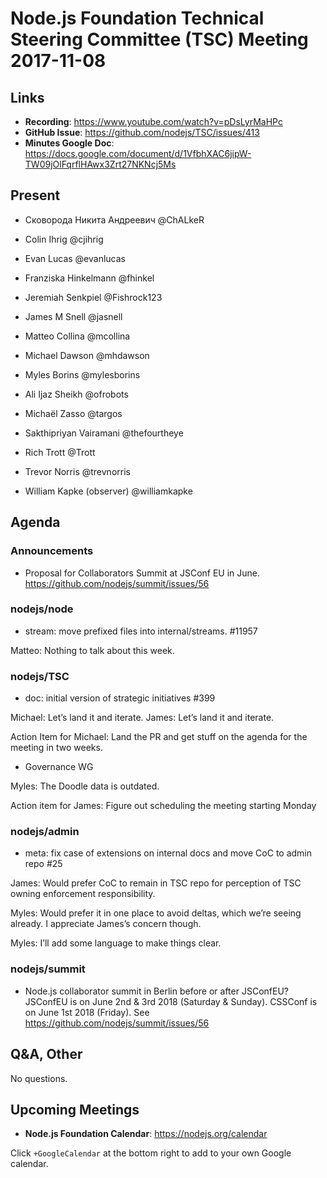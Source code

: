 # Node.js Foundation Technical Steering Committee (TSC) Meeting 2017-11-08

## Links

* **Recording**:  https://www.youtube.com/watch?v=pDsLyrMaHPc
* **GitHub Issue**: https://github.com/nodejs/TSC/issues/413
* **Minutes Google Doc**: https://docs.google.com/document/d/1VfbhXAC6jipW-TW09jOlFqrflHAwx3Zrt27NKNcj5Ms

## Present

* Сковорода Никита Андреевич @ChALkeR
* Colin Ihrig @cjihrig
* Evan Lucas @evanlucas
* Franziska Hinkelmann @fhinkel
* Jeremiah Senkpiel @Fishrock123
* James M Snell @jasnell
* Matteo Collina @mcollina
* Michael Dawson @mhdawson
* Myles Borins @mylesborins
* Ali Ijaz Sheikh @ofrobots
* Michaël Zasso @targos
* Sakthipriyan Vairamani @thefourtheye
* Rich Trott @Trott
* Trevor Norris @trevnorris

* William Kapke (observer)  @williamkapke

## Agenda

### Announcements

* Proposal for Collaborators Summit at JSConf EU in June. https://github.com/nodejs/summit/issues/56

### nodejs/node

* stream: move prefixed files into internal/streams. #11957

Matteo: Nothing to talk about this week.

### nodejs/TSC

* doc: initial version of strategic initiatives #399

Michael: Let’s land it and iterate.
James: Let’s land it and iterate.

Action Item for Michael: Land the PR and get stuff on the agenda for the meeting in two weeks.

* Governance WG

Myles: The Doodle data is outdated.

Action item for James: Figure out scheduling the meeting starting Monday

### nodejs/admin

* meta: fix case of extensions on internal docs and move CoC to admin repo #25

James: Would prefer CoC to remain in TSC repo for perception of TSC owning enforcement responsibility.

Myles: Would prefer it in one place to avoid deltas, which we’re seeing already. I appreciate James’s concern though.

Myles: I’ll add some language to make things clear.

### nodejs/summit


* Node.js collaborator summit in Berlin before or after JSConfEU?
JSConfEU is on June 2nd & 3rd 2018 (Saturday & Sunday). CSSConf is on June 1st 2018 (Friday). See https://github.com/nodejs/summit/issues/56


## Q&A, Other

No questions.

## Upcoming Meetings

* **Node.js Foundation Calendar**: https://nodejs.org/calendar

Click `+GoogleCalendar` at the bottom right to add to your own Google calendar.
